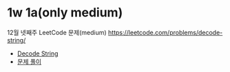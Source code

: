 # 1w 1a(only medium)

12월 넷째주 LeetCode 문제(medium) https://leetcode.com/problems/decode-string/
- [Decode String](https://leetcode.com/problems/decode-string/)
- [문제 풀이]()
